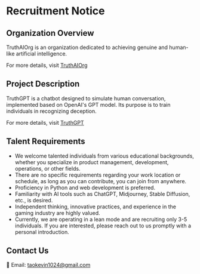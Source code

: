 # Recruitment Notice

## Organization Overview

TruthAIOrg is an organization dedicated to achieving genuine and human-like artificial intelligence.

For more details, visit [TruthAIOrg](https://github.com/TruthAIOrg)

## Project Description

TruthGPT is a chatbot designed to simulate human conversation, implemented based on OpenAI's GPT model. Its purpose is to train individuals in recognizing deception.

For more details, visit [TruthGPT](https://github.com/TruthAIOrg/truthgpt)

## Talent Requirements

- We welcome talented individuals from various educational backgrounds, whether you specialize in product management, development, operations, or other fields.
- There are no specific requirements regarding your work location or schedule, as long as you can contribute, you can join from anywhere.
- Proficiency in Python and web development is preferred.
- Familiarity with AI tools such as ChatGPT, Midjourney, Stable Diffusion, etc., is desired.
- Independent thinking, innovative practices, and experience in the gaming industry are highly valued.
- Currently, we are operating in a lean mode and are recruiting only 3-5 individuals. If you are interested, please reach out to us promptly with a personal introduction.

## Contact Us

📮 Email: taokevin1024@gmail.com
